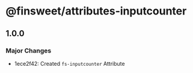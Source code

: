 # @finsweet/attributes-inputcounter

## 1.0.0

### Major Changes

- 1ece2f42: Created `fs-inputcounter` Attribute
